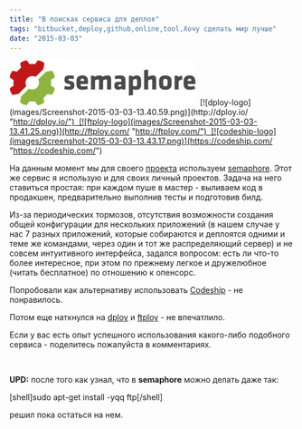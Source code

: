 ```yaml
---
title: "В поисках сервиса для деплоя"
tags: "bitbucket,deploy,github,online,tool,Хочу сделать мир лучше"
date: "2015-03-03"
---
```


[![semaphore-logo](images/logo-661a8bb0455b3c85a019aa830dd1b109.png)](https://semaphoreapp.com/ "https://semaphoreapp.com/")  [![dploy-logo](images/Screenshot-2015-03-03-13.40.59.png)](http://dploy.io/ "http://dploy.io/")  [![ftploy-logo](images/Screenshot-2015-03-03-13.41.25.png)](http://ftploy.com/ "http://ftploy.com/")  [![codeship-logo](images/Screenshot-2015-03-03-13.43.17.png)](https://codeship.com/ "https://codeship.com/")

На данным момент мы для своего [проекта](https://www.studytube.nl/ "https://www.studytube.nl/") используем [semaphore](https://semaphoreapp.com/ "https://semaphoreapp.com/"). Этот же сервис я использую и для своих личный проектов. Задача на него ставиться простая: при каждом пуше в мастер - выливаем код в продакшен, предварительно выполнив тесты и подготовив билд.

Из-за периодических тормозов, отсутствия возможности создания общей конфигурации для нескольких приложений (в нашем случае у нас 7 разных приложений, которые собираются и деплоятся одними и теме же командами, через один и тот же распределяющий сервер) и не совсем интуитивного интерфейса, задался вопросом: есть ли что-то более интересное, при этом по прежнему легкое и дружелюбное (читать бесплатное) по отношению к опенсорс.

Попробовали как альтернативу использовать [Codeship](https://codeship.com/ "https://codeship.com/") - не понравилось.

Потом еще наткнулся на [dploy](http://dploy.io/ "http://dploy.io/") и [ftploy](http://ftploy.com/ "http://ftploy.com/") - не впечатлило.

Если у вас есть опыт успешного использования какого-либо подобного сервиса - поделитесь пожалуйста в комментариях.

 

**UPD:** после того как узнал, что в **semaphore** можно делать даже так:

\[shell\]sudo apt-get install -yqq ftp\[/shell\]

решил пока остаться на нем.

